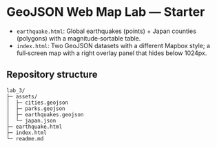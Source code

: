 # GeoJSON Web Map Lab — Starter

- `earthquake.html`: Global earthquakes (points) + Japan counties (polygons) with a magnitude‑sortable table.
- `index.html`: Two GeoJSON datasets with a different Mapbox style; a full‑screen map with a right overlay panel that hides below 1024px.

## Repository structure

```
lab_3/
├─ assets/
│  ├─ cities.geojson
│  ├─ parks.geojson
│  ├─ earthquakes.geojson
│  └─ japan.json
├─ earthquake.html
├─ index.html
└─ readme.md
```
